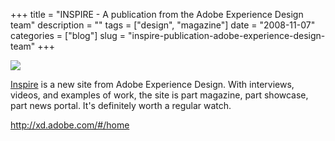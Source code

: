 +++
title = "INSPIRE - A publication from the Adobe Experience Design team"
description = ""
tags = ["design", "magazine"]
date = "2008-11-07"
categories = ["blog"]
slug = "inspire-publication-adobe-experience-design-team"
+++



  <div class="notebook-screenshot"><a href="http://xd.adobe.com/#/home"><img src="/media/bluga/wt49143cf3c6cc5.jpg"/></a></div><p><a href="http://xd.adobe.com/#/home">Inspire</a> is a new site from Adobe Experience Design. With interviews, videos, and examples of work, the site is part magazine, part showcase, part news portal. It's definitely worth a regular watch. </p>
    
  <a href="http://xd.adobe.com/#/home">http://xd.adobe.com/#/home</a>
